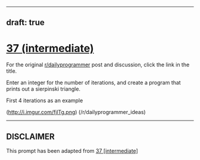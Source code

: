 ---
draft: true
----

# [37 (intermediate)](https://www.reddit.com/r/dailyprogrammer/comments/rzdft/482012_challenge_37_intermediate/)

For the original [r/dailyprogrammer](https://www.reddit.com/r/dailyprogrammer/) post and discussion, click the link in the title.

Enter an integer for the number of iterations, and create a program that prints out a sierpinski triangle.

 First 4 iterations as an example

(http://i.imgur.com/fjlTg.png)
(/r/dailyprogrammer_ideas)

----
## **DISCLAIMER**
This prompt has been adapted from [37 [intermediate]](https://www.reddit.com/r/dailyprogrammer/comments/rzdft/482012_challenge_37_intermediate/
)
